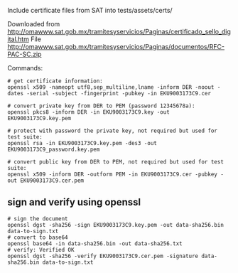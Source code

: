 Include certificate files from SAT into tests/assets/certs/

Downloaded from http://omawww.sat.gob.mx/tramitesyservicios/Paginas/certificado_sello_digital.htm
File http://omawww.sat.gob.mx/tramitesyservicios/Paginas/documentos/RFC-PAC-SC.zip

Commands:

```shell
# get certificate information:
openssl x509 -nameopt utf8,sep_multiline,lname -inform DER -noout -dates -serial -subject -fingerprint -pubkey -in EKU9003173C9.cer

# convert private key from DER to PEM (password 12345678a):
openssl pkcs8 -inform DER -in EKU9003173C9.key -out EKU9003173C9.key.pem

# protect with password the private key, not required but used for test suite:
openssl rsa -in EKU9003173C9.key.pem -des3 -out EKU9003173C9_password.key.pem

# convert public key from DER to PEM, not required but used for test suite:
openssl x509 -inform DER -outform PEM -in EKU9003173C9.cer -pubkey -out EKU9003173C9.cer.pem
```

## sign and verify using openssl

```shell
# sign the document
openssl dgst -sha256 -sign EKU9003173C9.key.pem -out data-sha256.bin data-to-sign.txt
# convert to base64
openssl base64 -in data-sha256.bin -out data-sha256.txt
# verify: Verified OK
openssl dgst -sha256 -verify EKU9003173C9.cer.pem -signature data-sha256.bin data-to-sign.txt
```


